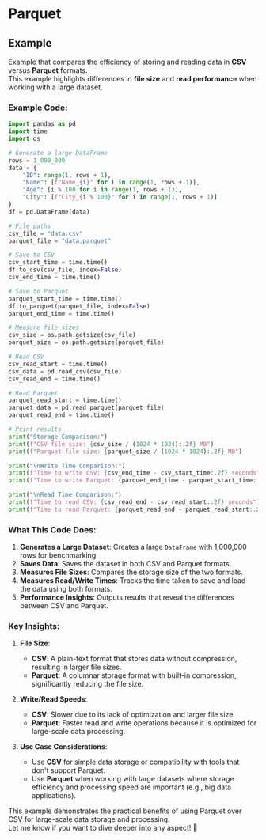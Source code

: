 # Parquet 




## Example

Example that compares the efficiency of storing and reading data in **CSV** versus **Parquet** formats.  
This example highlights differences in **file size** and **read performance** when working with a large dataset.  

### Example Code:

```python
import pandas as pd
import time
import os

# Generate a large DataFrame
rows = 1_000_000
data = {
    "ID": range(1, rows + 1),
    "Name": [f"Name_{i}" for i in range(1, rows + 1)],
    "Age": [i % 100 for i in range(1, rows + 1)],
    "City": [f"City_{i % 100}" for i in range(1, rows + 1)]
}
df = pd.DataFrame(data)

# File paths
csv_file = "data.csv"
parquet_file = "data.parquet"

# Save to CSV
csv_start_time = time.time()
df.to_csv(csv_file, index=False)
csv_end_time = time.time()

# Save to Parquet
parquet_start_time = time.time()
df.to_parquet(parquet_file, index=False)
parquet_end_time = time.time()

# Measure file sizes
csv_size = os.path.getsize(csv_file)
parquet_size = os.path.getsize(parquet_file)

# Read CSV
csv_read_start = time.time()
csv_data = pd.read_csv(csv_file)
csv_read_end = time.time()

# Read Parquet
parquet_read_start = time.time()
parquet_data = pd.read_parquet(parquet_file)
parquet_read_end = time.time()

# Print results
print("Storage Comparison:")
print(f"CSV file size: {csv_size / (1024 * 1024):.2f} MB")
print(f"Parquet file size: {parquet_size / (1024 * 1024):.2f} MB")

print("\nWrite Time Comparison:")
print(f"Time to write CSV: {csv_end_time - csv_start_time:.2f} seconds")
print(f"Time to write Parquet: {parquet_end_time - parquet_start_time:.2f} seconds")

print("\nRead Time Comparison:")
print(f"Time to read CSV: {csv_read_end - csv_read_start:.2f} seconds")
print(f"Time to read Parquet: {parquet_read_end - parquet_read_start:.2f} seconds")
```

### What This Code Does:
1. **Generates a Large Dataset**: Creates a large `DataFrame` with 1,000,000 rows for benchmarking.
2. **Saves Data**: Saves the dataset in both CSV and Parquet formats.
3. **Measures File Sizes**: Compares the storage size of the two formats.
4. **Measures Read/Write Times**: Tracks the time taken to save and load the data using both formats.
5. **Performance Insights**: Outputs results that reveal the differences between CSV and Parquet.

### Key Insights:
1. **File Size**:
   - **CSV**: A plain-text format that stores data without compression, resulting in larger file sizes.
   - **Parquet**: A columnar storage format with built-in compression, significantly reducing the file size.

2. **Write/Read Speeds**:
   - **CSV**: Slower due to its lack of optimization and larger file size.
   - **Parquet**: Faster read and write operations because it is optimized for large-scale data processing.

3. **Use Case Considerations**:
   - Use **CSV** for simple data storage or compatibility with tools that don't support Parquet.
   - Use **Parquet** when working with large datasets where storage efficiency and processing speed are important (e.g., big data applications).

This example demonstrates the practical benefits of using Parquet over CSV for large-scale data storage and processing.  
Let me know if you want to dive deeper into any aspect! 🚀
